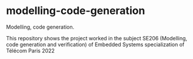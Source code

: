 # modelling-code-generation
Modelling, code generation.

This repository shows the project worked in the subject SE206 (Modelling, code generation and verification) of Embedded Systems specialization of Télécom Paris 2022
